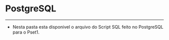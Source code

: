 # PostgreSQL
***
* Nesta pasta esta disponivel o arquivo do Script SQL feito no PostgreSQL para o Pset1.
